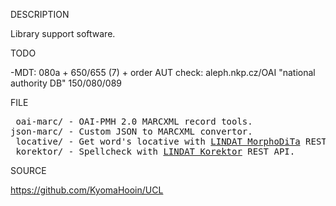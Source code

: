 
DESCRIPTION

Library support software.

TODO

-MDT: 080a + 650/655 (7) + order AUT check: aleph.nkp.cz/OAI "national authority DB" 150/080/089

FILE
<pre>
 oai-marc/ - OAI-PMH 2.0 MARCXML record tools.
json-marc/ - Custom JSON to MARCXML convertor.
 locative/ - Get word's locative with <a href="https://lindat.mff.cuni.cz/services/morphodita/">LINDAT MorphoDiTa</a> REST API.
 korektor/ - Spellcheck with <a href="https://lindat.mff.cuni.cz/services/korektor/">LINDAT Korektor</a> REST API.
</pre>
SOURCE

https://github.com/KyomaHooin/UCL

